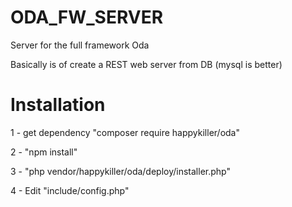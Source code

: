 # ODA_FW_SERVER
Server for the full framework Oda

Basically is of create a REST web server from DB (mysql is better) 

# Installation
1 - get dependency "composer require happykiller/oda"

2 - "npm install"

3 - "php vendor/happykiller/oda/deploy/installer.php"

4 - Edit "include/config.php"
